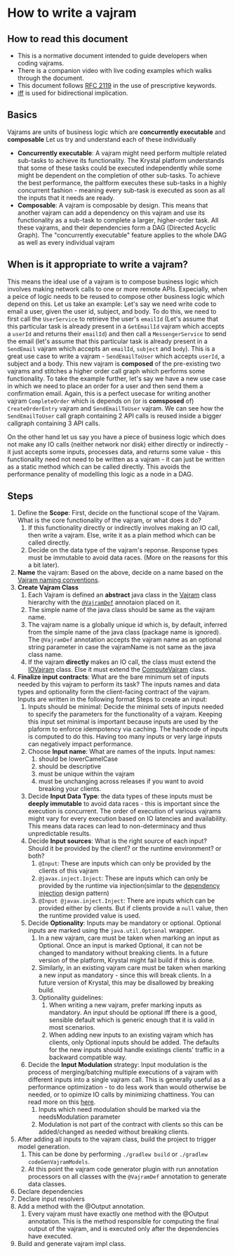 # How to write a vajram
## How to read this document
* This is a normative document intended to guide developers when coding vajrams.
* There is a companion video with live coding examples which walks through the document.
* This document follows [RFC 2119](https://datatracker.ietf.org/doc/html/rfc2119) in the use of prescriptive keywords. 
* [iff](https://en.wikipedia.org/wiki/If_and_only_if) is used for bidirectional implication. 
## Basics
Vajrams are units of business logic which are  **concurrently executable** and **composable** 
Let us try and understand each of these individually
* **Concurrently executable**: A vajram might need perform multiple related sub-tasks to achieve its functionality. The Krystal platform understands that some of these tasks could be executed independently while some might be dependent on the completion of other sub-tasks. To achieve the best performance, the paltform executes these sub-tasks in a highly concurrent fashion - meaning every sub-task is executed as soon as all the inputs that it needs are ready.
* **Composable**: A vajram is composable by design. This means that another vajram can add a dependency on this vajram and use its functionality as a sub-task to complete a larger, higher-order task. All these vajrams, and their dependencies form a DAG (Directed Acyclic Graph). The "concurrently executable" feature applies to the whole DAG as well as every individual vajram

## When is it appropriate to write a vajram?
This means the ideal use of a vajram is to compose business logic which involves making network calls to one or more remote APIs. Expecially, when a peice of logic needs to be reused to compose other business logic which depend on this.
Let us take an example: Let's say we need write code to email a user, given the user id, subject, and body. To do this, we need to first call the `UserService` to retrieve the user's `emailId` (Let's assume that this particular task is already present in a `GetEmailId` vajram which accepts a `userId` and returns their `emailId`) and then call a `MessengerService` to send the email (let's assume that this particular task is already present in a `SendEmail` vajram which accepts an `emailId`, `subject` and `body`). This is a great use case to write a vajram - `SendEmailToUser` which accepts `userId`, a subject and a body.  This new vajram is **composed** of the pre-existing two vajrams and stitches a higher order call graph which performs some functionality. To take the example further, let's say we have a new use case in which we need to place an order for a user and then send them a confirmation email. Again, this is a perfect usecase for writing another vajram `CompleteOrder` which is depends on (or is **comsposed** of) `CreateOrderEntry` vajram and `SendEmailToUser` vajram. We can see how the `SendEmailToUser` call graph containing 2 API calls is reused inside a bigger callgraph containing 3 API calls.

On the other hand let us say you have a piece of business logic which does not make any IO calls (neither network nor disk) either directly or indirectly - it just accepts some inputs, processes data, and returns some value -  this functionality need not need to be written as a vajram - it can just be written as a static method which can be called directly. This avoids the performance penality of modelling this logic as a node in a DAG.

## Steps 
1. Define the **Scope**: First, decide on the functional scope of the Vajram. What is the core functionality of the vajram, or what does it do? 
   1. If this functionality directly or indirectly involves making an IO call, then write a vajram. Else, write it as a plain method which can be called directly.
   2. Decide on the data type of the vajram's reponse. Response types must be immutable to avoid data races. (More on the reasons for this a bit later).
2. **Name** the vajram: Based on the above, decide on a name based on the [Vajram naming conventions](VAJRAM_NAMING_GUIDE.md).
3. **Create Vajram Class**
   1. Each Vajram is defined an **abstract** java class in the [Vajram](src/main/java/com/flipkart/krystal/vajram/Vajram.java) class hierarchy with the [`@VajramDef`](src/main/java/com/flipkart/krystal/vajram/VajramDef.java) annotaion placed on it. 
   2. The simple name of the java class should be same as the vajram name.
   3. The vajram name is a globally unique id which is, by default, inferred from the simple name of the java class (package name is ignored). The `@VajramDef` annotation accepts the vajram name as an optional string parameter in case the vajramName is not same as the java class name.
   4. If the vajram **directly** makes an IO call, the class must extend the [IOVajram](src/main/java/com/flipkart/krystal/vajram/IOVajram.java) class. Else it must extend the [ComputeVajram](src/main/java/com/flipkart/krystal/vajram/ComputeVajram.java) class.
4. **Finalize input contracts**: What are the bare minimum set of inputs needed by this vajram to perform its task? The inputs names and data types and optionality form the client-facing contract of the vajram. Inputs are written in the following format
 Steps to create an input:
   1. Inputs should be minimal: Decide the minimal sets of inputs needed to specify the parameters for the functionality of a vajram. Keeping this input set minimal is important because inputs are used by the plaform to enforce idempotency via caching. The hashcode of inputs is computed to do this. Having too many inputs or very large inputs can negatively impact performance.
   2. Choose **Input name**: What are names of the inputs. Input names:
      1. should be lowerCamelCase
      2. should be descriptive
      3. must be unique within the vajram
      4. must be unchanging across releases if you want to avoid breaking your clients.
   3. Decide **Input Data Type**: the data types of these inputs must be **deeply immutable** to avoid data races - this is important since the execution is concurrent. The order of execution of various vajrams might vary for every execution based on IO latencies and availability. This means data races can lead to non-determinacy and thus unpredictable results.
   4. Decide **Input sources**: What is the right source of each input? Should it be provided by the client? or the runtime environment? or both?
      1. `@Input`: These are inputs which can only be provided by the clients of this vajram
      2. `@javax.inject.Inject`: These are inputs which can only be provided by the runtime via injection(simlar to the [dependency injection](https://en.wikipedia.org/wiki/Dependency_injection) design pattern)
      3. `@Input @javax.inject.Inject`: There are inputs which can be provided either by clients. But if clients provide a `null` value, then the runtime provided value is used.
   5. Decide **Optionality**: Inputs may be mandatory or optional. Optional inputs are marked using the `java.util.Optional` wrapper. 
      1. In a new vajram, care must be taken when marking an input as Optional. Once an input is marked Optional, it can not be changed to mandatory without breaking clients. In a future version of the platform, Krystal might fail build if this is done.
      2. Similarly, in an existing vajram care must be taken when marking a new input as mandatory - since this will break clients. In a future version of Krystal, this may be disallowed by breaking build.
      3. Optionality guidelines: 
         1. When writing a new vajram, prefer marking inputs as mandatory. An input should be optional iff there is a good, sensible default which is generic enough that it is valid in most scenarios.
         2. When adding new inputs to an existing vajram which has clients, only Optional inputs should be added. The defaults for the new inputs should handle existings clients' traffic in a backward compatible way.
   6. Decide the **Input Modulation** strategy: Input modulation is the process of merging/batching multiple executions of a vajram with different inputs into a single vajram call. This is generally useful as a performance optimization - to do less work than would otherwise be needed, or to opimize IO calls by minimizing chattiness. You can read more on this [here](README.md#input-modulation).
      1. Inputs which need modulation should be marked via the needsModulation <!---TODO: Add link to needsModulation annotation field--> parameter
      2. Modulation is not part of the contract with clients so this can be added/changed as needed without breaking clients.
5. After adding all inputs to the vajram class, build the project to trigger model generation.
   1. This can be done by performing `./gradlew build` or `./gradlew codeGenVajramModels`.
   2. At this point the vajram code generator plugin with run annotation processors on all classes with the `@VajramDef` annotation to generate data classes.
6. Declare dependencies
7. Declare input resolvers
8. Add a method with the @Output annotation.
   1. Every vajram must have exactly one method with the @Output annotation. This is the method responsible for computing the final output of the vajram, and is executed only after the dependencies have executed.
9. Build and generate vajram impl class.
